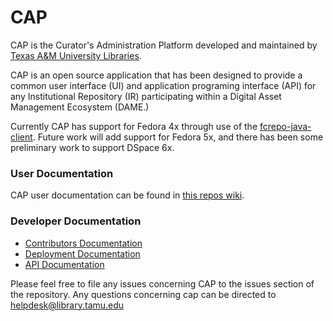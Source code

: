 # CAP

CAP is the Curator's Administration Platform developed and maintained by [Texas A&M University Libraries](http://library.tamu.edu). 

CAP is an open source application that has been designed to provide a common user interface (UI) and application programing interface (API) for any Institutional Repository (IR) participating within a Digital Asset Management Ecosystem (DAME.)

Currently CAP has support for Fedora 4x through use of the [fcrepo-java-client](https://github.com/fcrepo4-exts/fcrepo-java-client). Future work will add support for Fedora 5x, and there has been some preliminary work to support DSpace 6x.

### User Documentation

CAP user documentation can be found in [this repos wiki](https://github.com/TAMULib/CAP/wiki/User-Documentation).

### Developer Documentation

- [Contributors Documentation](https://github.com/TAMULib/Cap/blob/master/CONTRIBUTING.md)
- [Deployment Documentation](https://github.com/TAMULib/Cap/blob/master/DEPLOYING.md)
- [API Documentation](https://tamulib.github.io/CAP)

Please feel free to file any issues concerning CAP to the issues section of the repository. Any questions concerning cap can be directed to [helpdesk@library.tamu.edu]()
